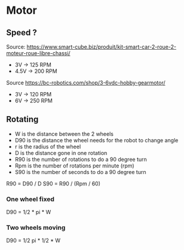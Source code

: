 Motor
=====

Speed ?
-------

Source: https://www.smart-cube.biz/produit/kit-smart-car-2-roue-2-moteur-roue-libre-chassi/

* 3V    -> 125 RPM
* 4.5V  -> 200 RPM

Source https://bc-robotics.com/shop/3-6vdc-hobby-gearmotor/

* 3V  -> 120 RPM 
* 6V  -> 250 RPM


Rotating
--------

* W is the distance between the 2 wheels
* D90 is the distance the wheel needs for the robot to change angle
* r is the radius of the wheel
* D is the distance gone in one rotation
* R90 is the number of rotations to do a 90 degree turn
* Rpm is the number of rotations per minute (rpm)
* S90 is the number of seconds to do a 90 degree turn

R90 = D90 / D
S90 = R90 / (Rpm / 60)

### One wheel fixed

D90 = 1/2 * pi * W

### Two wheels moving

D90 = 1/2 pi * 1/2 * W
